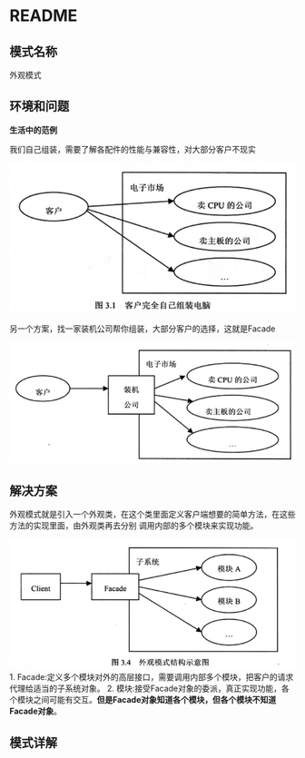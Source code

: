 # README

## 模式名称

外观模式

## 环境和问题

**生活中的范例**

我们自己组装，需要了解各配件的性能与兼容性，对大部分客户不现实

![&#x7EC4;&#x88C5;](../.gitbook/assets/88453844.png)

另一个方案，找一家装机公司帮你组装，大部分客户的选择，这就是Facade

![&#x7EC4;&#x88C5;2](../.gitbook/assets/588ac333.png)

## 解决方案

外观模式就是引入一个外观类，在这个类里面定义客户端想要的简单方法，在这些方法的实现里面，由外观类再去分别 调用内部的多个模块来实现功能。

![&#x5916;&#x89C2;](../.gitbook/assets/dfd6ebd5.png) 1. Facade:定义多个模块对外的高层接口，需要调用内部多个模块，把客户的请求代理给适当的子系统对象。 2. 模块:接受Facade对象的委派，真正实现功能，各个模块之间可能有交互。**但是Facade对象知道各个模块，但各个模块不知道Facade对象**。

## 模式详解

